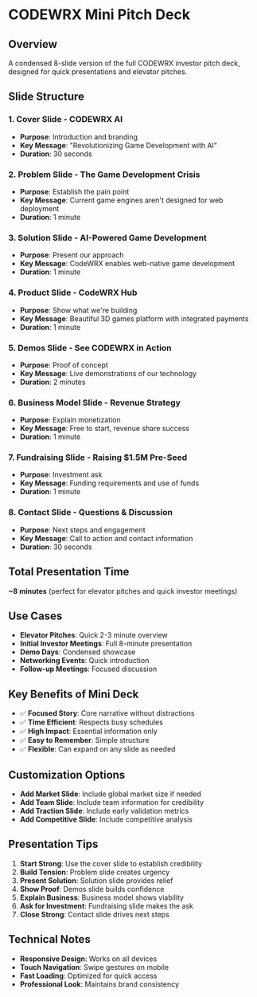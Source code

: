 # CODEWRX Mini Pitch Deck

## Overview
A condensed 8-slide version of the full CODEWRX investor pitch deck, designed for quick presentations and elevator pitches.

## Slide Structure

### 1. **Cover Slide** - CODEWRX AI
- **Purpose**: Introduction and branding
- **Key Message**: "Revolutionizing Game Development with AI"
- **Duration**: 30 seconds

### 2. **Problem Slide** - The Game Development Crisis
- **Purpose**: Establish the pain point
- **Key Message**: Current game engines aren't designed for web deployment
- **Duration**: 1 minute

### 3. **Solution Slide** - AI-Powered Game Development
- **Purpose**: Present our approach
- **Key Message**: CodeWRX enables web-native game development
- **Duration**: 1 minute

### 4. **Product Slide** - CodeWRX Hub
- **Purpose**: Show what we're building
- **Key Message**: Beautiful 3D games platform with integrated payments
- **Duration**: 1 minute

### 5. **Demos Slide** - See CODEWRX in Action
- **Purpose**: Proof of concept
- **Key Message**: Live demonstrations of our technology
- **Duration**: 2 minutes

### 6. **Business Model Slide** - Revenue Strategy
- **Purpose**: Explain monetization
- **Key Message**: Free to start, revenue share success
- **Duration**: 1 minute

### 7. **Fundraising Slide** - Raising $1.5M Pre-Seed
- **Purpose**: Investment ask
- **Key Message**: Funding requirements and use of funds
- **Duration**: 1 minute

### 8. **Contact Slide** - Questions & Discussion
- **Purpose**: Next steps and engagement
- **Key Message**: Call to action and contact information
- **Duration**: 30 seconds

## Total Presentation Time
**~8 minutes** (perfect for elevator pitches and quick investor meetings)

## Use Cases
- **Elevator Pitches**: Quick 2-3 minute overview
- **Initial Investor Meetings**: Full 8-minute presentation
- **Demo Days**: Condensed showcase
- **Networking Events**: Quick introduction
- **Follow-up Meetings**: Focused discussion

## Key Benefits of Mini Deck
- ✅ **Focused Story**: Core narrative without distractions
- ✅ **Time Efficient**: Respects busy schedules
- ✅ **High Impact**: Essential information only
- ✅ **Easy to Remember**: Simple structure
- ✅ **Flexible**: Can expand on any slide as needed

## Customization Options
- **Add Market Slide**: Include global market size if needed
- **Add Team Slide**: Include team information for credibility
- **Add Traction Slide**: Include early validation metrics
- **Add Competitive Slide**: Include competitive analysis

## Presentation Tips
1. **Start Strong**: Use the cover slide to establish credibility
2. **Build Tension**: Problem slide creates urgency
3. **Present Solution**: Solution slide provides relief
4. **Show Proof**: Demos slide builds confidence
5. **Explain Business**: Business model shows viability
6. **Ask for Investment**: Fundraising slide makes the ask
7. **Close Strong**: Contact slide drives next steps

## Technical Notes
- **Responsive Design**: Works on all devices
- **Touch Navigation**: Swipe gestures on mobile
- **Fast Loading**: Optimized for quick access
- **Professional Look**: Maintains brand consistency
